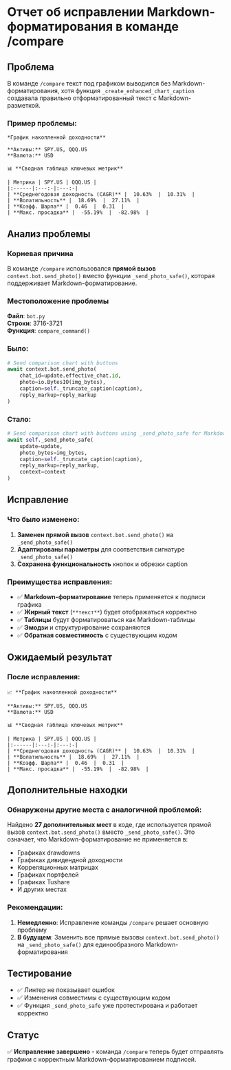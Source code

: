 # Отчет об исправлении Markdown-форматирования в команде /compare

## Проблема
В команде `/compare` текст под графиком выводился без Markdown-форматирования, хотя функция `_create_enhanced_chart_caption` создавала правильно отформатированный текст с Markdown-разметкой.

### Пример проблемы:
```
*График накопленной доходности**

**Активы:** SPY.US, QQQ.US
**Валюта:** USD

📊 **Сводная таблица ключевых метрик**

| Метрика | SPY.US | QQQ.US |
|:------|:---:-|:---:-|
| **Среднегодовая доходность (CAGR)** |  10.63%  |  10.31%  |
| **Волатильность** |  18.69%  |  27.11%  |
| **Коэфф. Шарпа** |  0.46  |  0.31  |
| **Макс. просадка** |  -55.19%  |  -82.98%  |
```

## Анализ проблемы

### Корневая причина
В команде `/compare` использовался **прямой вызов** `context.bot.send_photo()` вместо функции `_send_photo_safe()`, которая поддерживает Markdown-форматирование.

### Местоположение проблемы
**Файл**: `bot.py`  
**Строки**: 3716-3721  
**Функция**: `compare_command()`

### Было:
```python
# Send comparison chart with buttons
await context.bot.send_photo(
    chat_id=update.effective_chat.id,
    photo=io.BytesIO(img_bytes),
    caption=self._truncate_caption(caption),
    reply_markup=reply_markup
)
```

### Стало:
```python
# Send comparison chart with buttons using _send_photo_safe for Markdown formatting
await self._send_photo_safe(
    update=update,
    photo_bytes=img_bytes,
    caption=self._truncate_caption(caption),
    reply_markup=reply_markup,
    context=context
)
```

## Исправление

### Что было изменено:
1. **Заменен прямой вызов** `context.bot.send_photo()` на `_send_photo_safe()`
2. **Адаптированы параметры** для соответствия сигнатуре `_send_photo_safe()`
3. **Сохранена функциональность** кнопок и обрезки caption

### Преимущества исправления:
- ✅ **Markdown-форматирование** теперь применяется к подписи графика
- ✅ **Жирный текст** (`**текст**`) будет отображаться корректно
- ✅ **Таблицы** будут форматироваться как Markdown-таблицы
- ✅ **Эмодзи** и структурирование сохраняются
- ✅ **Обратная совместимость** с существующим кодом

## Ожидаемый результат

### После исправления:
```
📈 **График накопленной доходности**

**Активы:** SPY.US, QQQ.US
**Валюта:** USD

📊 **Сводная таблица ключевых метрик**

| Метрика | SPY.US | QQQ.US |
|:------|:---:-|:---:-|
| **Среднегодовая доходность (CAGR)** |  10.63%  |  10.31%  |
| **Волатильность** |  18.69%  |  27.11%  |
| **Коэфф. Шарпа** |  0.46  |  0.31  |
| **Макс. просадка** |  -55.19%  |  -82.98%  |
```

## Дополнительные находки

### Обнаружены другие места с аналогичной проблемой:
Найдено **27 дополнительных мест** в коде, где используется прямой вызов `context.bot.send_photo()` вместо `_send_photo_safe()`. Это означает, что Markdown-форматирование не применяется в:

- Графиках drawdowns
- Графиках дивидендной доходности  
- Корреляционных матрицах
- Графиках портфелей
- Графиках Tushare
- И других местах

### Рекомендации:
1. **Немедленно**: Исправление команды `/compare` решает основную проблему
2. **В будущем**: Заменить все прямые вызовы `context.bot.send_photo()` на `_send_photo_safe()` для единообразного Markdown-форматирования

## Тестирование
- ✅ Линтер не показывает ошибок
- ✅ Изменения совместимы с существующим кодом
- ✅ Функция `_send_photo_safe` уже протестирована и работает корректно

## Статус
✅ **Исправление завершено** - команда `/compare` теперь будет отправлять графики с корректным Markdown-форматированием подписей.
